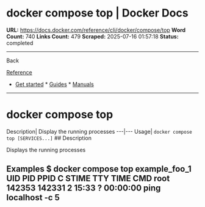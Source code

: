# docker compose top | Docker Docs

**URL:** https://docs.docker.com/reference/cli/docker/compose/top
**Word Count:** 740
**Links Count:** 479
**Scraped:** 2025-07-16 01:57:18
**Status:** completed

---

Back

[Reference](https://docs.docker.com/reference/)

  * [Get started](https://docs.docker.com/get-started/)   * [Guides](https://docs.docker.com/guides/)   * [Manuals](https://docs.docker.com/manuals/)

* * *

# docker compose top

Description| Display the running processes   ---|---   Usage| `docker compose top [SERVICES...]`      ## Description

Displays the running processes

## Examples               $ docker compose top     example_foo_1     UID    PID      PPID     C    STIME   TTY   TIME       CMD     root   142353   142331   2    15:33   ?     00:00:00   ping localhost -c 5